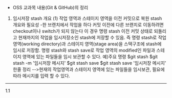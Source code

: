 - OSS 교과목 내용(Git & GitHub)의 정리
1. 임시저장 stash 개요
(1) 작업 영역과 스테이지 영역을 이전 커밋으로 복원
stash 개요와 필요성
-한 브랜치에서 작업을 하다 커밋 이전에 다른 브랜치로 이동하려면 checkout이나 switch가 되지 않는다
이 경우 명령 stash 이전 커밋 상태로 되돌리고 현재까지의 작업을 임시저장소인 stash에 저장할 수 있음.
즉 명령 stash로 작업 영역(working directory)과 스테이지 영역(stage area)을 스택구조에 stash에 임시로 저장함. 명령 stash와 stash save로 작업 영역의 modified인 파일과 스테이지 영역에 있는 파일들을 임시 보관할 수 있다.
예)주요 명령
$git stash
$git stash -m '임시저장 메시지'
$git stash save
$git stash save '임시저장 메시지'
한줄 정리
-->현재의 작업영역과 스테이지 영역에 있는 파일들을 임시보관, 필요에 따라 메시지를 입력 할 수 있다.
--------------------------------------------------------------------------------------------------------------------------------------------------------------------------------------------------------
1.1
